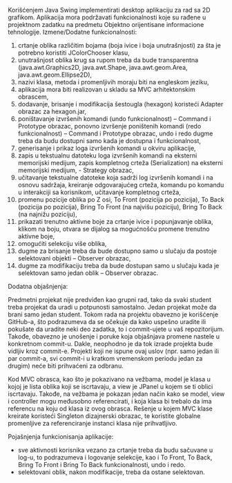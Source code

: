 Korišćenjem Java Swing implementirati desktop aplikaciju za rad sa 2D grafikom. Aplikacija mora podržavati funkcionalnosti koje su rađene u projektnom zadatku na predmetu Objektno orijentisane informacione tehnologije. Izmene/Dodatne funkcionalnosti:

1. crtanje oblika različitim bojama (boja ivice i boja unutrašnjosti) za šta je potrebno koristiti JColorChooser klasu,
2. unutrašnjost oblika krug sa rupom treba da bude transparentna (java.awt.Graphics2D, java.awt.Shape, java.awt.geom.Area, java.awt.geom.Ellipse2D),
3. nazivi klasa, metoda i promenljivih moraju biti na engleskom jeziku,
4. aplikacija mora biti realizovan u skladu sa MVC arhitektonskim obrascem,
5. dodavanje, brisanje i modifikacija šestougla (hexagon) koristeći Adapter obrazac za hexagon.jar,
6. poništavanje izvršenih komandi (undo funkcionalnost) – Command i Prototype obrazac, ponovno izvršenje poništenih komandi (redo funkcionalnost) – Command i Prototype obrazac, undo i redo dugme treba da budu dostupni samo kada je dostupna i funkcionalnost,
7. generisanje i prikaz loga izvršenih komandi u okviru aplikacije,
8. zapis u tekstualnu datoteku loga izvršenih komandi na eksterni memorijski medijum, zapis kompletnog crteža (Serialization) na eksterni memorijski medijum, - Strategy obrazac,
9. učitavanje tekstualne datoteke koja sadrži log izvršenih komandi i na osnovu sadržaja, kreiranje odgovarajućeg crteža, komandu po komandu u interakciji sa korisnikom, učitavanje kompletnog crteža,
10. promenu pozicije oblika po Z osi, To Front (pozicija po pozicija), To Back (pozicija po pozicija), Bring To Front (na najvišu poziciju), Bring To Back (na najnižu poziciju),
11. prikazati trenutno aktivne boje za crtanje ivice i popunjavanje oblika, klikom na boju, otvara se dijalog sa mogućnošću promene trenutno aktivne boje,
12. omogućiti selekciju više oblika,
13. dugme za brisanje treba da bude dostupno samo u slučaju da postoje selektovani objekti – Observer obrazac,
14. dugme za modifikaciju treba da bude dostupan samo u slučaju kada je selektovan samo jedan oblik – Observer obrazac.

Dodatna objašnjenja:

Predmetni projekat nije predviđen kao grupni rad, tako da svaki student treba projekat da uradi u potpunosti samostalno. Jedan projekat može da brani samo jedan student. Tokom rada na projektu obavezno je korišćenje GitHub-a, što podrazumeva da se očekuje da kako uspešno uradite ili pokušate da uradite neki deo zadatka, to i commit-ujete u vaš repozitorijum. Takođe, obavezno je unošenje i poruke koja objašnjava promene nastele u konkretnom commit-u. Dakle, neophodno je da tok izrade projekta bude vidljiv kroz commit-e. Projekti koji ne ispune ovaj uslov (npr. samo jedan ili par commit-a, svi commit-i u kratkom vremenskom periodu jedan za drugim) neće biti prihvaćeni za odbranu.

Kod MVC obrasca, kao što je pokazivano na vežbama, model je klasa u kojoj je lista oblika koji se iscrtavaju, a view je JPanel u kojem se ti oblici iscrtavaju. Takođe, na vežbama je pokazan jedan način kako se model, view i controller mogu međusobno referencirati, i koja klasa bi trebalo da ima referencu na koju od klasa iz ovog obrasca. Rešenje u kojem MVC klase kreirate koristeći Singleton dizajnerski obrazac, te koristite globalne promenljive za referenciranje instanci klasa nije prihvatljivo.

Pojašnjenja funkcionisanja aplikacije:
  - sve aktivnosti korisnika vezano za crtanje treba da budu sačuvane u log-u, to podrazumeva i logovanje selekcije, kao i To Front, To Back, Bring To Front i Bring To Back funkcionalnosti, undo i redo.
  - selektovani oblik, nakon modifikacije, treba da ostane selektovan.
